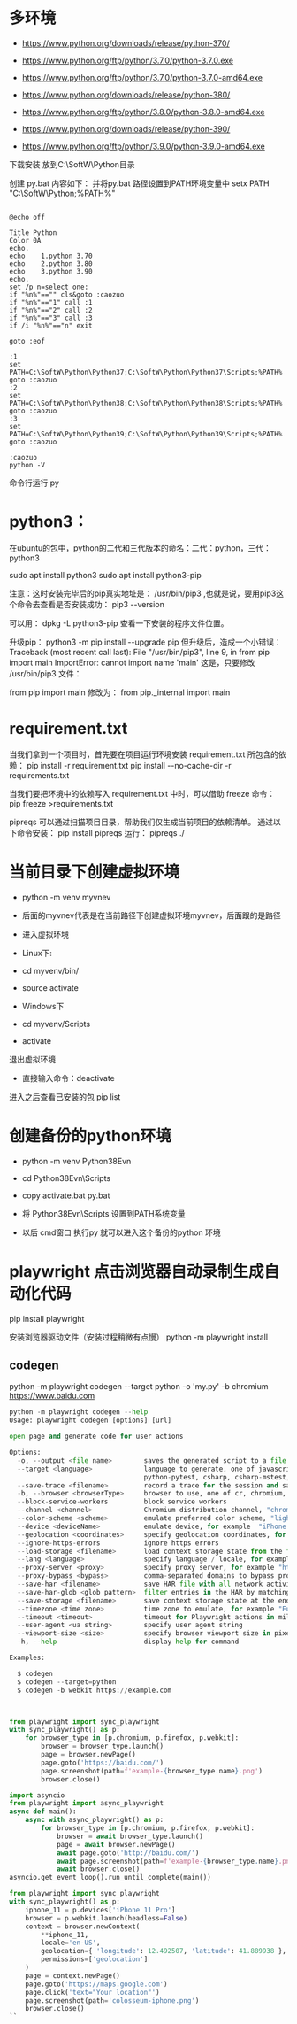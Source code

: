 # 多环境
- https://www.python.org/downloads/release/python-370/
- https://www.python.org/ftp/python/3.7.0/python-3.7.0.exe
- https://www.python.org/ftp/python/3.7.0/python-3.7.0-amd64.exe

- https://www.python.org/downloads/release/python-380/
- https://www.python.org/ftp/python/3.8.0/python-3.8.0-amd64.exe

- https://www.python.org/downloads/release/python-390/
- https://www.python.org/ftp/python/3.9.0/python-3.9.0-amd64.exe

下载安装 放到C:\SoftW\Python目录

创建 py.bat 内容如下：
并将py.bat 路径设置到PATH环境变量中
setx PATH "C:\SoftW\Python;%PATH%"

```shell

@echo off 

Title Python                                           
Color 0A    
echo.       
echo    1.python 3.70  
echo    2.python 3.80    
echo    3.python 3.90  
echo.
set /p n=select one: 
if "%n%"=="" cls&goto :caozuo 
if "%n%"=="1" call :1 
if "%n%"=="2" call :2 
if "%n%"=="3" call :3 
if /i "%n%"=="n" exit 

goto :eof 

:1 
set PATH=C:\SoftW\Python\Python37;C:\SoftW\Python\Python37\Scripts;%PATH%
goto :caozuo 
:2 
set PATH=C:\SoftW\Python\Python38;C:\SoftW\Python\Python38\Scripts;%PATH%
goto :caozuo 
:3 
set PATH=C:\SoftW\Python\Python39;C:\SoftW\Python\Python39\Scripts;%PATH%
goto :caozuo 

:caozuo 
python -V

```
命令行运行  py

# python3：
在ubuntu的包中，python的二代和三代版本的命名：二代：python，三代：python3

sudo apt install python3
sudo apt install python3-pip

注意：这时安装完毕后的pip真实地址是： /usr/bin/pip3 ,也就是说，要用pip3这个命令去查看是否安装成功： pip3 --version 

可以用： dpkg -L python3-pip 查看一下安装的程序文件位置。

升级pip：
python3 -m pip install --upgrade pip
但升级后，造成一个小错误：
Traceback (most recent call last):
  File "/usr/bin/pip3", line 9, in <module>
    from pip import main
ImportError: cannot import name 'main'
这是，只要修改 /usr/bin/pip3 文件：

from pip import main 修改为：
from pip._internal import main



# requirement.txt
当我们拿到一个项目时，首先要在项目运行环境安装 requirement.txt 所包含的依赖：
pip install -r requirement.txt
pip install --no-cache-dir -r requirements.txt

当我们要把环境中的依赖写入 requirement.txt 中时，可以借助 freeze 命令：
pip freeze >requirements.txt


pipreqs 可以通过扫描项目目录，帮助我们仅生成当前项目的依赖清单。
通过以下命令安装：
pip install pipreqs
运行：
pipreqs ./


#  当前目录下创建虚拟环境
- python -m venv myvnev
- 后面的myvnev代表是在当前路径下创建虚拟环境myvnev，后面跟的是路径
- 进入虚拟环境
- Linux下:
- cd myvenv/bin/
- source activate

- Windows下
- cd myvenv/Scripts
- activate

退出虚拟环境
- 直接输入命令：deactivate


进入之后查看已安装的包
pip list


# 创建备份的python环境
- python -m venv Python38Evn
- cd Python38Evn\Scripts
- copy activate.bat py.bat

- 将 Python38Evn\Scripts 设置到PATH系统变量
- 以后 cmd窗口 执行py 就可以进入这个备份的python 环境

  
# playwright 点击浏览器自动录制生成自动化代码

pip install playwright

安装浏览器驱动文件（安装过程稍微有点慢）
python -m playwright install

## codegen
python -m playwright codegen --target python -o 'my.py' -b chromium https://www.baidu.com


```python
python -m playwright codegen --help
Usage: playwright codegen [options] [url]

open page and generate code for user actions

Options:
  -o, --output <file name>        saves the generated script to a file
  --target <language>             language to generate, one of javascript, playwright-test, python, python-async,
                                  python-pytest, csharp, csharp-mstest, csharp-nunit, java (default: "python")
  --save-trace <filename>         record a trace for the session and save it to a file
  -b, --browser <browserType>     browser to use, one of cr, chromium, ff, firefox, wk, webkit (default: "chromium")
  --block-service-workers         block service workers
  --channel <channel>             Chromium distribution channel, "chrome", "chrome-beta", "msedge-dev", etc
  --color-scheme <scheme>         emulate preferred color scheme, "light" or "dark"
  --device <deviceName>           emulate device, for example  "iPhone 11"
  --geolocation <coordinates>     specify geolocation coordinates, for example "37.819722,-122.478611"
  --ignore-https-errors           ignore https errors
  --load-storage <filename>       load context storage state from the file, previously saved with --save-storage
  --lang <language>               specify language / locale, for example "en-GB"
  --proxy-server <proxy>          specify proxy server, for example "http://myproxy:3128" or "socks5://myproxy:8080"
  --proxy-bypass <bypass>         comma-separated domains to bypass proxy, for example ".com,chromium.org,.domain.com"
  --save-har <filename>           save HAR file with all network activity at the end
  --save-har-glob <glob pattern>  filter entries in the HAR by matching url against this glob pattern
  --save-storage <filename>       save context storage state at the end, for later use with --load-storage
  --timezone <time zone>          time zone to emulate, for example "Europe/Rome"
  --timeout <timeout>             timeout for Playwright actions in milliseconds, no timeout by default
  --user-agent <ua string>        specify user agent string
  --viewport-size <size>          specify browser viewport size in pixels, for example "1280, 720"
  -h, --help                      display help for command

Examples:

  $ codegen
  $ codegen --target=python
  $ codegen -b webkit https://example.com



from playwright import sync_playwright
with sync_playwright() as p:
    for browser_type in [p.chromium, p.firefox, p.webkit]:
        browser = browser_type.launch()
        page = browser.newPage()
        page.goto('https://baidu.com/')
        page.screenshot(path=f'example-{browser_type.name}.png')
        browser.close()

import asyncio
from playwright import async_playwright
async def main():
    async with async_playwright() as p:
        for browser_type in [p.chromium, p.firefox, p.webkit]:
            browser = await browser_type.launch()
            page = await browser.newPage()
            await page.goto('http://baidu.com/')
            await page.screenshot(path=f'example-{browser_type.name}.png')
            await browser.close()
asyncio.get_event_loop().run_until_complete(main())

from playwright import sync_playwright
with sync_playwright() as p:
    iphone_11 = p.devices['iPhone 11 Pro']
    browser = p.webkit.launch(headless=False)
    context = browser.newContext(
        **iphone_11,
        locale='en-US',
        geolocation={ 'longitude': 12.492507, 'latitude': 41.889938 },
        permissions=['geolocation']
    )
    page = context.newPage()
    page.goto('https://maps.google.com')
    page.click('text="Your location"')
    page.screenshot(path='colosseum-iphone.png')
    browser.close()
``
